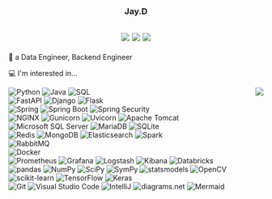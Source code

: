 <div align="center">

### Jay.D

<a href="https://djccnt15.github.io/"><img src="https://img.shields.io/badge/GitHub%20Pages-222222?style=flat-square&logo=githubpages&logoColor=white"/></a> <a href="mailto:djccnt15@gmail.com"><img src="https://img.shields.io/badge/Gmail-EA4335?style=flat-square&logo=gmail&logoColor=white"/></a> <a href="https://www.linkedin.com/in/djccnt15"><img src="https://img.shields.io/badge/LinkedIn-0A66C2?style=flat-square&logo=linkedin&logoColor=white"/></a> 
---
</div>

💼 a Data Engineer, Backend Engineer

💻 I'm interested in...

<a href="https://github.com/anuraghazra/github-readme-stats"><img align="right" decoding="async" loading="lazy" src="https://github-readme-stats-djccnt15.vercel.app/api/top-langs/?username=djccnt15&layout=compact&langs_count=20&exclude_repo=djccnt15.github.io&hide=jupyter%20notebook"/></a>

![Python](https://img.shields.io/badge/Python-3776AB?style=flat-square&logo=python&logoColor=white)
![Java](https://img.shields.io/badge/Java-5382A1?style=flat-square&logo=openjdk&logoColor=white)
![SQL](https://img.shields.io/badge/SQL-000000?style=flat-square)  
![FastAPI](https://img.shields.io/badge/FastAPI-009688?style=flat-square&logo=fastapi&logoColor=white)
![Django](https://img.shields.io/badge/Django-092E20?style=flat-square&logo=django&logoColor=white)
![Flask](https://img.shields.io/badge/Flask-000000?style=flat-square&logo=flask&logoColor=white)  
![Spring](https://img.shields.io/badge/Spring-6DB33F?style=flat-square&logo=spring&logoColor=white)
![Spring Boot](https://img.shields.io/badge/Spring%20Boot-6DB33F?style=flat-square&logo=springboot&logoColor=white)
![Spring Security](https://img.shields.io/badge/Spring%20Security-6DB33F?style=flat-square&logo=springsecurity&logoColor=white)  
![NGINX](https://img.shields.io/badge/NGINX-009639?style=flat-square&logo=nginx&logoColor=white)
![Gunicorn](https://img.shields.io/badge/Gunicorn-499848?style=flat-square&logo=gunicorn&logoColor=white)
![Uvicorn](https://img.shields.io/badge/uvicorn-4051b5?style=flat-square)
![Apache Tomcat](https://img.shields.io/badge/Apache%20Tomcat-F8DC75?style=flat-square&logo=apachetomcat&logoColor=black)  
![Microsoft SQL Server](https://img.shields.io/badge/Microsoft%20SQL%20Server-CC2927?style=flat-square&logo=microsoftsqlserver&logoColor=white)
![MariaDB](https://img.shields.io/badge/MariaDB-003545?style=flat-square&logo=mariadb&logoColor=white)
![SQLite](https://img.shields.io/badge/SQLite-003B57?style=flat-square&logo=sqlite&logoColor=white)  
![Redis](https://img.shields.io/badge/Redis-DC382D?style=flat-square&logo=redis&logoColor=white)
![MongoDB](https://img.shields.io/badge/MongoDB-47A248?style=flat-square&logo=mongodb&logoColor=white)
![Elasticsearch](https://img.shields.io/badge/Elasticsearch-005571?style=flat-square&logo=elasticsearch&logoColor=white)
![Spark](https://img.shields.io/badge/Spark-E25A1C?style=flat-square&logo=apachespark&logoColor=white)  
![RabbitMQ](https://img.shields.io/badge/RabbitMQ-FF6600?style=flat-square&logo=rabbitmq&logoColor=white)  
![Docker](https://img.shields.io/badge/Docker-2496ED?style=flat-square&logo=docker&logoColor=white)  
![Prometheus](https://img.shields.io/badge/Prometheus-E6522C?style=flat-square&logo=prometheus&logoColor=white)
![Grafana](https://img.shields.io/badge/Grafana-F46800?style=flat-square&logo=grafana&logoColor=white)
![Logstash](https://img.shields.io/badge/Logstash-005571?style=flat-square&logo=logstash&logoColor=white)
![Kibana](https://img.shields.io/badge/Kibana-005571?style=flat-square&logo=kibana&logoColor=white)
![Databricks](https://img.shields.io/badge/Databricks-FF3621?style=flat-square&logo=databricks&logoColor=white)  
![pandas](https://img.shields.io/badge/pandas-150458?style=flat-square&logo=pandas&logoColor=white)
![NumPy](https://img.shields.io/badge/NumPy-013243?style=flat-square&logo=numpy&logoColor=white)
![SciPy](https://img.shields.io/badge/SciPy-8CAAE6?style=flat-square&logo=scipy&logoColor=white)
![SymPy](https://img.shields.io/badge/SymPy-3B5526?style=flat-square&logo=sympy&logoColor=white)
![statsmodels](https://img.shields.io/badge/statsmodels-4051b5?style=flat-square)
![OpenCV](https://img.shields.io/badge/OpenCV-5C3EE8?style=flat-square&logo=opencv&logoColor=white)  
![scikit-learn](https://img.shields.io/badge/scikit--learn-F7931E?style=flat-square&logo=scikit-learn&logoColor=white)
![TensorFlow](https://img.shields.io/badge/TensorFlow-FF6F00?style=flat-square&logo=tensorflow&logoColor=white)
![Keras](https://img.shields.io/badge/Keras-D00000?style=flat-square&logo=keras&logoColor=white)  
![Git](https://img.shields.io/badge/Git-F05032?style=flat-square&logo=git&logoColor=white)
![Visual Studio Code](https://img.shields.io/badge/Visual%20Studio%20Code-007ACC?style=flat-square&logo=visualstudiocode&logoColor=white)
![IntelliJ](https://img.shields.io/badge/IntelliJ-000000?style=flat-square&logo=intellijidea&logoColor=white)
![diagrams.net](https://img.shields.io/badge/draw.io-F08705?style=flat-square&logo=diagramsdotnet&logoColor=white)
![Mermaid](https://img.shields.io/badge/Mermaid-FF3670?style=flat-square&logo=mermaid&logoColor=white)

<!--
**djccnt15/djccnt15** is a ✨ _special_ ✨ repository because its `README.md` (this file) appears on your GitHub profile.

Here are some ideas to get you started:

- 🔭 I’m currently working on ...
- 🌱 I’m currently learning ...
- 👯 I’m looking to collaborate on ...
- 🤔 I’m looking for help with ...
- 💬 Ask me about ...
- 📫 How to reach me: ...
- 😄 Pronouns: ...
- ⚡ Fun fact: ...
-->
